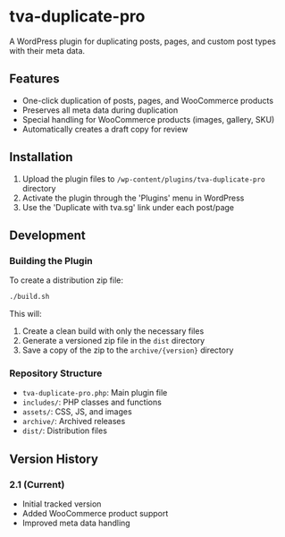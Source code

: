 # tva-duplicate-pro

A WordPress plugin for duplicating posts, pages, and custom post types with their meta data.

## Features

- One-click duplication of posts, pages, and WooCommerce products
- Preserves all meta data during duplication
- Special handling for WooCommerce products (images, gallery, SKU)
- Automatically creates a draft copy for review

## Installation

1. Upload the plugin files to `/wp-content/plugins/tva-duplicate-pro` directory
2. Activate the plugin through the 'Plugins' menu in WordPress
3. Use the 'Duplicate with tva.sg' link under each post/page

## Development

### Building the Plugin

To create a distribution zip file:

```bash
./build.sh
```

This will:
1. Create a clean build with only the necessary files
2. Generate a versioned zip file in the `dist` directory
3. Save a copy of the zip to the `archive/{version}` directory

### Repository Structure

- `tva-duplicate-pro.php`: Main plugin file
- `includes/`: PHP classes and functions
- `assets/`: CSS, JS, and images
- `archive/`: Archived releases
- `dist/`: Distribution files

## Version History

### 2.1 (Current)
- Initial tracked version
- Added WooCommerce product support
- Improved meta data handling
